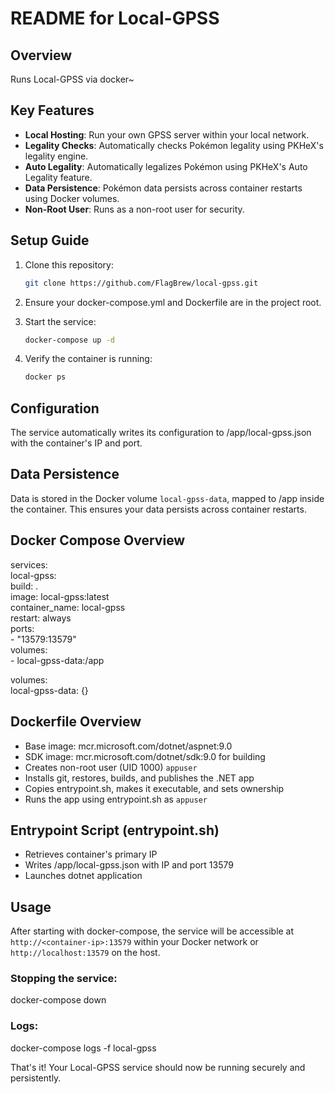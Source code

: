# README for Local-GPSS

## Overview  
Runs Local-GPSS via docker~

## Key Features  
 
- **Local Hosting**: Run your own GPSS server within your local network.  
- **Legality Checks**: Automatically checks Pokémon legality using PKHeX's legality engine.  
- **Auto Legality**: Automatically legalizes Pokémon using PKHeX's Auto Legality feature.  
- **Data Persistence**: Pokémon data persists across container restarts using Docker volumes.  
- **Non-Root User**: Runs as a non-root user for security.  

## Setup Guide   
1. Clone this repository:  

   ```bash
   git clone https://github.com/FlagBrew/local-gpss.git
   ```

2. Ensure your docker-compose.yml and Dockerfile are in the project root.  

3. Start the service:  

   ```bash
   docker-compose up -d  
   ```

4. Verify the container is running:  

   ```bash
   docker ps  
   ```

## Configuration  
The service automatically writes its configuration to /app/local-gpss.json with the container's IP and port.  

## Data Persistence  
Data is stored in the Docker volume `local-gpss-data`, mapped to /app inside the container. 
This ensures your data persists across container restarts.  

## Docker Compose Overview  
services:  
  local-gpss:  
    build: .  
    image: local-gpss:latest  
    container_name: local-gpss  
    restart: always  
    ports:  
      - "13579:13579"  
    volumes:  
      - local-gpss-data:/app  

volumes:  
  local-gpss-data: {}  

## Dockerfile Overview  
- Base image: mcr.microsoft.com/dotnet/aspnet:9.0  
- SDK image: mcr.microsoft.com/dotnet/sdk:9.0 for building  
- Creates non-root user (UID 1000) `appuser`  
- Installs git, restores, builds, and publishes the .NET app  
- Copies entrypoint.sh, makes it executable, and sets ownership  
- Runs the app using entrypoint.sh as `appuser`  

## Entrypoint Script (entrypoint.sh)  
- Retrieves container's primary IP  
- Writes /app/local-gpss.json with IP and port 13579  
- Launches dotnet application  

## Usage  
After starting with docker-compose, the service will be accessible at `http://<container-ip>:13579` within your Docker network or `http://localhost:13579` on the host.  

### Stopping the service:  
  docker-compose down  

### Logs:  
  docker-compose logs -f local-gpss  

That's it! 
Your Local-GPSS service should now be running securely and persistently.  

